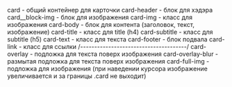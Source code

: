 card - общий контейнер для карточки
card-header - блок для хэдэра
card__block-img - блок для изображения
card-img - класс для изображения
card-body - блок для контента (заголовок, текст, изображение)
card-title - класс для title (h4)
card-subtitle - класс для subtitle (h5)
card-text - класс для текста
card-footer - блок подвала
card-link - класс для ссылки
/*--------------------------------------*/
card-overlay - подложка для текста поверх изображения
card-overlay-blur - размытая подложка для текста поверх изображения
card-full-img - подложка для изображения (при наведении курсора изображение увеличивается и за границы .card не выходит)
